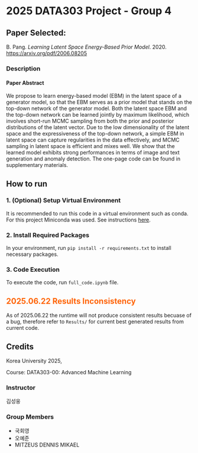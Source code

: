 # 2025 DATA303 Project - Group 4

## Paper Selected:

B. Pang. _Learning Latent Space Energy-Based Prior Model_. 2020. https://arxiv.org/pdf/2006.08205

### Description

#### Paper Abstract

We propose to learn energy-based model (EBM) in the latent space of a generator
model, so that the EBM serves as a prior model that stands on the top-down
network of the generator model. Both the latent space EBM and the top-down
network can be learned jointly by maximum likelihood, which involves short-run
MCMC sampling from both the prior and posterior distributions of the latent vector.
Due to the low dimensionality of the latent space and the expressiveness of the
top-down network, a simple EBM in latent space can capture regularities in the
data effectively, and MCMC sampling in latent space is efficient and mixes well.
We show that the learned model exhibits strong performances in terms of image
and text generation and anomaly detection. The one-page code can be found in
supplementary materials.

## How to run

### 1. (Optional) Setup Virtual Environment

It is recommended to run this code in a virtual environment such as conda. For this project Miniconda was used. See instructions [here](https://www.anaconda.com/docs/getting-started/miniconda/install).

### 2. Install Required Packages

In your environment, run `pip install -r requirements.txt` to install necessary packages.

### 3. Code Execution

To execute the code, run `full_code.ipynb` file.

## <span style="color: rgb(255 100 0)">2025.06.22 Results Inconsistency</span>

As of 2025.06.22 the runtime will not produce consistent results becuase of a bug, therefore refer to `Results/` for current best generated results from current code.

## Credits

Korea University 2025,

Course: DATA303-00: Advanced Machine Learning

### Instructor

김성웅

### Group Members

- 국회영
- 오예준
- MITZEUS DENNIS MIKAEL
